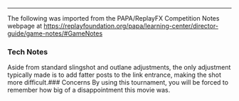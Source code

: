 ***
The following was imported from the PAPA/ReplayFX Competition Notes webpage at https://replayfoundation.org/papa/learning-center/director-guide/game-notes/#GameNotes
### Tech Notes
            
Aside from standard slingshot and outlane adjustments, the only adjustment typically made is to add fatter posts to the link entrance, making the shot more difficult.### Concerns
By using this tournament, you will be forced to remember how big of a disappointment this movie was.
